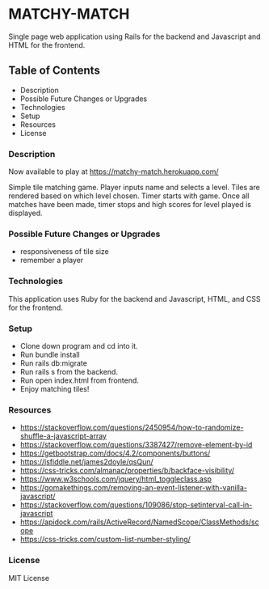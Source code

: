 # MATCHY-MATCH

Single page web application using Rails for the backend and Javascript and HTML for the frontend.

## Table of Contents

- Description
- Possible Future Changes or Upgrades
- Technologies
- Setup
- Resources
- License

### Description

Now available to play at https://matchy-match.herokuapp.com/

Simple tile matching game. Player inputs name and selects a level. Tiles are rendered based on which level chosen. Timer starts with game. Once all matches have been made, timer stops and high scores for level played is displayed. 

### Possible Future Changes or Upgrades

- responsiveness of tile size
- remember a player

###  Technologies

This application uses Ruby for the backend and Javascript, HTML, and CSS for the frontend. 

### Setup

- Clone down program and cd into it. 
- Run bundle install
- Run rails db:migrate
- Run rails s from the backend.
- Run open index.html from frontend.
- Enjoy matching tiles!

### Resources

- https://stackoverflow.com/questions/2450954/how-to-randomize-shuffle-a-javascript-array
- https://stackoverflow.com/questions/3387427/remove-element-by-id
- https://getbootstrap.com/docs/4.2/components/buttons/
- https://jsfiddle.net/james2doyle/qsQun/
- https://css-tricks.com/almanac/properties/b/backface-visibility/
- https://www.w3schools.com/jquery/html_toggleclass.asp
- https://gomakethings.com/removing-an-event-listener-with-vanilla-javascript/
- https://stackoverflow.com/questions/109086/stop-setinterval-call-in-javascript
- https://apidock.com/rails/ActiveRecord/NamedScope/ClassMethods/scope
- https://css-tricks.com/custom-list-number-styling/

### License

MIT License
